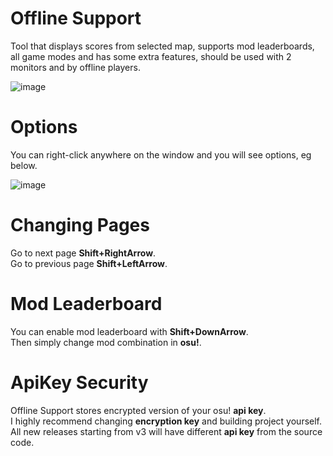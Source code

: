 # Offline Support
Tool that displays scores from selected map, supports mod leaderboards, all game modes and has some extra features, should be used with 2 monitors and by offline players.

![image](https://user-images.githubusercontent.com/101416707/158074805-77bbde46-5d7e-4e15-9b02-98a86944c34b.png)

# Options
You can right-click anywhere on the window and you will see options, eg below.  

![image](https://user-images.githubusercontent.com/101416707/158075343-002cc4ee-32d2-4665-9ce6-5ed35dc25299.png)

# Changing Pages
Go to next page **Shift+RightArrow**.  
Go to previous page **Shift+LeftArrow**.

# Mod Leaderboard
You can enable mod leaderboard with **Shift+DownArrow**.  
Then simply change mod combination in **osu!**.

# ApiKey Security
Offline Support stores encrypted version of your osu! **api key**.  
I highly recommend changing **encryption key** and building project yourself.  
All new releases starting from v3 will have different **api key** from the source code.
